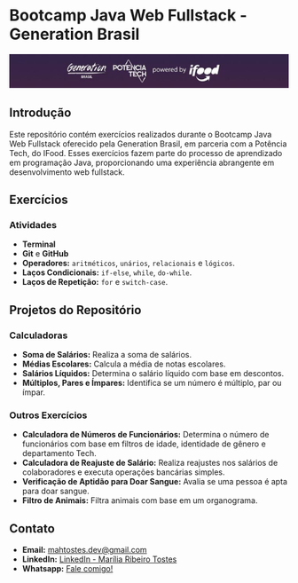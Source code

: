 # Bootcamp Java Web Fullstack - Generation Brasil

![generation-ifood.png](./src/images/generation-ifood.png)

## Introdução

Este repositório contém exercícios realizados durante o Bootcamp Java Web Fullstack oferecido pela Generation Brasil, em parceria com a Potência Tech, do IFood.
Esses exercícios fazem parte do processo de aprendizado em programação Java, proporcionando uma experiência abrangente em desenvolvimento web fullstack.

## Exercícios

### Atividades

- **Terminal**
- **Git** e **GitHub**
- **Operadores:** `aritméticos`, `unários`, `relacionais` e `lógicos`.
- **Laços Condicionais:** `if-else`, `while`, `do-while`.
- **Laços de Repetição:** `for` e `switch-case`.

## Projetos do Repositório

### Calculadoras

- **Soma de Salários:** Realiza a soma de salários.
- **Médias Escolares:** Calcula a média de notas escolares.
- **Salários Líquidos:** Determina o salário líquido com base em descontos.
- **Múltiplos, Pares e Ímpares:** Identifica se um número é múltiplo, par ou ímpar.

### Outros Exercícios

- **Calculadora de Números de Funcionários:** Determina o número de funcionários com base em filtros de idade, identidade de gênero e departamento Tech.
- **Calculadora de Reajuste de Salário:** Realiza reajustes nos salários de colaboradores e executa operações bancárias simples.
- **Verificação de Aptidão para Doar Sangue:** Avalia se uma pessoa é apta para doar sangue.
- **Filtro de Animais:** Filtra animais com base em um organograma.

## Contato

- **Email:** mahtostes.dev@gmail.com
- **LinkedIn:** [LinkedIn - Marília Ribeiro Tostes](https://www.linkedin.com/in/marilia-ribeiro-tostes/)
- **Whatsapp:** [Fale comigo!](https://wa.me/5567981443147)
